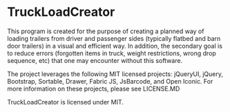 # TruckLoadCreator

This program is created for the purpose of creating a planned way of loading trailers from driver and passenger sides (typically flatbed and barn door trailers) in a visual and efficient way. In addition, the secondary goal is to reduce errors (forgotten items in truck, weight restrictions, wrong drop sequence, etc) that one may encounter without this software.

The project leverages the following MIT licensed projects: jQueryUI, jQuery, Bootstrap, Sortable, Drawer, Fabric JS, JsBarcode, and Open Iconic.
For more information on these projects, please see LICENSE.MD

TruckLoadCreator is licensed under MIT.

